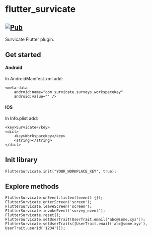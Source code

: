 # flutter_survicate

<a href="https://pub.dev/packages/flutter_survicate"><img src="https://img.shields.io/badge/pub-v0.0.1-blue" alt="Pub"></a>
---

Survicate Flutter plugin.


## Get started

#### Android

In AndroidManifest.xml add:

```
<meta-data
    android:name="com.survicate.surveys.workspaceKey"
    android:value="" />
```

#### IOS

In Info.plist add:

```
<key>Survicate</key>
<dict>
    <key>WorkspaceKey</key>
    <string></string>
</dict>
```

## Init library
```
FlutterSurvicate.init("YOUR_WORKPLACE_KEY", true);
```

## Explore methods
```
FlutterSurvicate.onEvent.listen((event) {});
FlutterSurvicate.enterScreen('screen');
FlutterSurvicate.leaveScreen('screen');
FlutterSurvicate.invokeEvent('survey_event');
FlutterSurvicate.reset();
FlutterSurvicate.setUserTrait(UserTrait.email('abc@some.xyz'));
FlutterSurvicate.setUserTraits([UserTrait.email('abc@some.xyz'), UserTrait.userId('1234')]);
```
